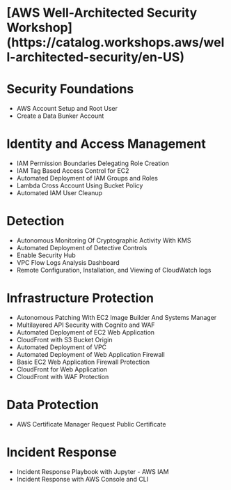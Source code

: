 <h1>[AWS Well-Architected Security Workshop](https://catalog.workshops.aws/well-architected-security/en-US)</h1>

# Security Foundations

- AWS Account Setup and Root User
- Create a Data Bunker Account

# Identity and Access Management

- IAM Permission Boundaries Delegating Role Creation
- IAM Tag Based Access Control for EC2
- Automated Deployment of IAM Groups and Roles
- Lambda Cross Account Using Bucket Policy
- Automated IAM User Cleanup

# Detection

- Autonomous Monitoring Of Cryptographic Activity With KMS
- Automated Deployment of Detective Controls
- Enable Security Hub
- VPC Flow Logs Analysis Dashboard
- Remote Configuration, Installation, and Viewing of CloudWatch logs

# Infrastructure Protection

- Autonomous Patching With EC2 Image Builder And Systems Manager
- Multilayered API Security with Cognito and WAF
- Automated Deployment of EC2 Web Application
- CloudFront with S3 Bucket Origin
- Automated Deployment of VPC
- Automated Deployment of Web Application Firewall
- Basic EC2 Web Application Firewall Protection
- CloudFront for Web Application
- CloudFront with WAF Protection

# Data Protection

- AWS Certificate Manager Request Public Certificate

# Incident Response

- Incident Response Playbook with Jupyter - AWS IAM
- Incident Response with AWS Console and CLI